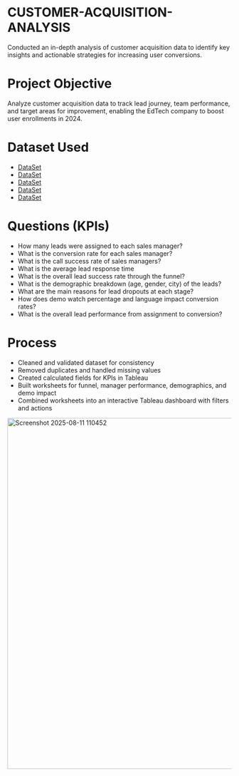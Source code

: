 # CUSTOMER-ACQUISITION-ANALYSIS
Conducted an in-depth analysis of customer acquisition data to identify key insights and actionable strategies for  increasing user conversions.

# Project Objective
Analyze customer acquisition data to track lead journey, team performance, and target areas for improvement, enabling the EdTech company to boost user enrollments in 2024.

# Dataset Used
- <a href="https://github.com/HrutujaDabhade/CUSTOMER-ACQUISITION-ANALYSIS/blob/main/leads_basic_details.csv">DataSet</a>
- <a href="https://github.com/HrutujaDabhade/CUSTOMER-ACQUISITION-ANALYSIS/blob/main/leads_demo_watched_details.csv">DataSet</a>
- <a href="https://github.com/HrutujaDabhade/CUSTOMER-ACQUISITION-ANALYSIS/blob/main/leads_interaction_details.csv">DataSet</a>
- <a href="https://github.com/HrutujaDabhade/CUSTOMER-ACQUISITION-ANALYSIS/blob/main/leads_reasons_for_no_interest.csv">DataSet</a>
- <a href="https://github.com/HrutujaDabhade/CUSTOMER-ACQUISITION-ANALYSIS/blob/main/sales_managers_assigned_leads_details.csv">DataSet</a>

# Questions (KPIs)
- How many leads were assigned to each sales manager?
- What is the conversion rate for each sales manager?
- What is the call success rate of sales managers?
- What is the average lead response time
- What is the overall lead success rate through the funnel?
- What is the demographic breakdown (age, gender, city) of the leads?
- What are the main reasons for lead dropouts at each stage?
- How does demo watch percentage and language impact conversion rates?
- What is the overall lead performance from assignment to conversion?

# Process
- Cleaned and validated dataset for consistency
- Removed duplicates and handled missing values
- Created calculated fields for KPIs in Tableau
- Built worksheets for funnel, manager performance, demographics, and demo impact
- Combined worksheets into an interactive Tableau dashboard with filters and actions

<img width="1191" height="788" alt="Screenshot 2025-08-11 110452" src="https://github.com/user-attachments/assets/73f065e2-e509-443a-8cf5-56eec05bf5fb" />

